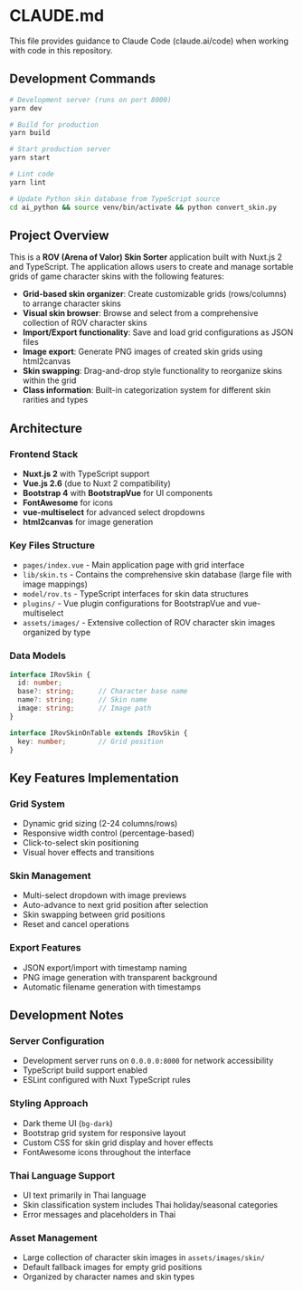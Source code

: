 # CLAUDE.md

This file provides guidance to Claude Code (claude.ai/code) when working with code in this repository.

## Development Commands

```bash
# Development server (runs on port 8000)
yarn dev

# Build for production
yarn build

# Start production server
yarn start

# Lint code
yarn lint

# Update Python skin database from TypeScript source
cd ai_python && source venv/bin/activate && python convert_skin.py
```

## Project Overview

This is a **ROV (Arena of Valor) Skin Sorter** application built with Nuxt.js 2 and TypeScript. The application allows users to create and manage sortable grids of game character skins with the following features:

- **Grid-based skin organizer**: Create customizable grids (rows/columns) to arrange character skins
- **Visual skin browser**: Browse and select from a comprehensive collection of ROV character skins
- **Import/Export functionality**: Save and load grid configurations as JSON files
- **Image export**: Generate PNG images of created skin grids using html2canvas
- **Skin swapping**: Drag-and-drop style functionality to reorganize skins within the grid
- **Class information**: Built-in categorization system for different skin rarities and types

## Architecture

### Frontend Stack
- **Nuxt.js 2** with TypeScript support
- **Vue.js 2.6** (due to Nuxt 2 compatibility)
- **Bootstrap 4** with **BootstrapVue** for UI components
- **FontAwesome** for icons
- **vue-multiselect** for advanced select dropdowns
- **html2canvas** for image generation

### Key Files Structure
- `pages/index.vue` - Main application page with grid interface
- `lib/skin.ts` - Contains the comprehensive skin database (large file with image mappings)
- `model/rov.ts` - TypeScript interfaces for skin data structures
- `plugins/` - Vue plugin configurations for BootstrapVue and vue-multiselect
- `assets/images/` - Extensive collection of ROV character skin images organized by type

### Data Models
```typescript
interface IRovSkin {
  id: number;
  base?: string;      // Character base name
  name?: string;      // Skin name
  image: string;      // Image path
}

interface IRovSkinOnTable extends IRovSkin {
  key: number;        // Grid position
}
```

## Key Features Implementation

### Grid System
- Dynamic grid sizing (2-24 columns/rows)
- Responsive width control (percentage-based)
- Click-to-select skin positioning
- Visual hover effects and transitions

### Skin Management
- Multi-select dropdown with image previews
- Auto-advance to next grid position after selection
- Skin swapping between grid positions
- Reset and cancel operations

### Export Features
- JSON export/import with timestamp naming
- PNG image generation with transparent background
- Automatic filename generation with timestamps

## Development Notes

### Server Configuration
- Development server runs on `0.0.0.0:8000` for network accessibility
- TypeScript build support enabled
- ESLint configured with Nuxt TypeScript rules

### Styling Approach
- Dark theme UI (`bg-dark`)
- Bootstrap grid system for responsive layout
- Custom CSS for skin grid display and hover effects
- FontAwesome icons throughout the interface

### Thai Language Support
- UI text primarily in Thai language
- Skin classification system includes Thai holiday/seasonal categories
- Error messages and placeholders in Thai

### Asset Management
- Large collection of character skin images in `assets/images/skin/`
- Default fallback images for empty grid positions
- Organized by character names and skin types